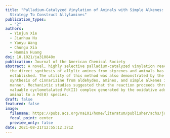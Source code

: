 ```yaml
---
title: "Palladium-Catalyzed Vinylation of Aminals with Simple Alkenes: A New
  Strategy To Construct Allylamines"
publication_types:
  - "2"
authors:
  - Yinjun Xie
  - Jianhua Hu
  - Yanyu Wang
  - Chungu Xia
  - Hanmin Huang
doi: 10.1021/ja310848x
publication: Journal of the American Chemical Society
abstract: A novel, highly selective palladium-catalyzed vinylation reaction for
  the direct synthesis of allylic amines from styrenes and aminals has been
  established. The utility of this method was also demonstrated by the rapid
  synthesis of cinnarizine from aldehydes, amines, and simple alkenes in one-pot
  manner. Mechanistic studies suggested that the reaction proceeds through a
  valuable cyclometalated Pd(II) complex generated by the oxidative addition of
  aminal to a Pd(0) species.
draft: false
featured: false
image:
  filename: https://pubs.acs.org/na101/home/literatum/publisher/achs/journals/content/jacsat/2012/jacsat.2012.134.issue-51/ja310848x/production/images/medium/ja-2012-10848x_0008.gif
  focal_point: center
  preview_only: false
date: 2021-08-21T12:55:12.371Z
---
```

